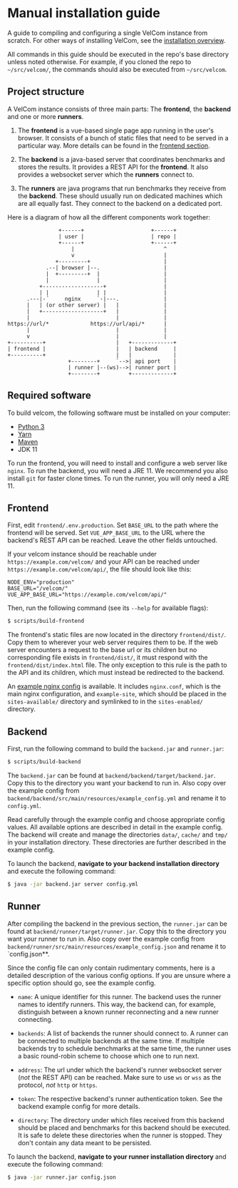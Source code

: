 # Manual installation guide

A guide to compiling and configuring a single VelCom instance from scratch. For
other ways of installing VelCom, see the [installation overview](install.md).

All commands in this guide should be executed in the repo's base directory
unless noted otherwise. For example, if you cloned the repo to `~/src/velcom/`,
the commands should also be executed from `~/src/velcom`.

## Project structure

A VelCom instance consists of three main parts: The **frontend**, the
**backend** and one or more **runners**.

1. The **frontend** is a vue-based single page app running in the user's
   browser. It consists of a bunch of static files that need to be served in a
   particular way. More details can be found in the [frontend
   section](#Frontend).

2. The **backend** is a java-based server that coordinates benchmarks and stores
   the results. It provides a REST API for the **frontend**. It also provides a
   websocket server which the **runners** connect to.

3. The **runners** are java programs that run benchmarks they receive from the
   **backend**. These should usually run on dedicated machines which are all
   equally fast. They connect to the backend on a dedicated port.

Here is a diagram of how all the different components work together:

```
                +------+                     +------+
                | user |                     | repo |
                +------+                     +------+
                    |                            ^
                    v                            |
               +---------+                       |
            .--| browser |--.                    |
            |  +---------+  |                    |
            |               |                    |
          +-------------------+                  |
          | |               | |                  |
      .---|-´     nginx     `-|---.              |
      |   | (or other server) |   |              |
      |   +-------------------+   |              |
      |                           |              |
https://url/*             https://url/api/*      |
      |                           |              |
      v                           |              |
+----------+                      |   +-------------+
| frontend |                      |   | backend     |
+----------+                      |   |             |
                   +--------+     `-->| api port    |
                   | runner |--(ws)-->| runner port |
                   +--------+         +-------------+
```

## Required software

To build velcom, the following software must be installed on your computer:

- [Python 3](https://www.python.org/)
- [Yarn](https://yarnpkg.com/)
- [Maven](https://maven.apache.org/)
- JDK 11

To run the frontend, you will need to install and configure a web server like
`nginx`. To run the backend, you will need a JRE 11. We recommend you also
install `git` for faster clone times. To run the runner, you will only need a
JRE 11.

## Frontend

First, edit `frontend/.env.production`. Set `BASE_URL` to the path where the
frontend will be served. Set `VUE_APP_BASE_URL` to the URL where the backend's
REST API can be reached. Leave the other fields untouched.

If your velcom instance should be reachable under `https://example.com/velcom/`
and your API can be reached under `https://example.com/velcom/api/`, the file
should look like this:

```
NODE_ENV="production"
BASE_URL="/velcom/"
VUE_APP_BASE_URL="https://example.com/velcom/api/"
```

Then, run the following command (see its `--help` for available flags):

```bash
$ scripts/build-frontend
```

The frontend's static files are now located in the directory `frontend/dist/`.
Copy them to wherever your web server requires them to be. If the web server
encounters a request to the base url or its children but no corresponding file
exists in `frontend/dist/`, it must respond with the `frontend/dist/index.html`
file. The only exception to this rule is the path to the API and its children,
which must instead be redirected to the backend.

An [example nginx config](nginx-example-config) is available. It includes
`nginx.conf`, which is the main nginx configuration, and `example-site`, which
should be placed in the `sites-available/` directory and symlinked to in the
`sites-enabled/` directory.

## Backend

First, run the following command to build the `backend.jar` and `runner.jar`:

```bash
$ scripts/build-backend
```

The `backend.jar` can be found at `backend/backend/target/backend.jar`. Copy
this to the directory you want your backend to run in. Also copy over the
example config from `backend/backend/src/main/resources/example_config.yml` and
rename it to `config.yml`.

Read carefully through the example config and choose appropriate config values.
All available options are described in detail in the example config. The backend
will create and manage the directories `data/`, `cache/` and `tmp/` in your
installation directory. These directories are further described in the example
config.

To launch the backend, **navigate to your backend installation directory** and
execute the following command:

```bash
$ java -jar backend.jar server config.yml
```

## Runner

After compiling the backend in the previous section, the `runner.jar` can be
found at `backend/runner/target/runner.jar`. Copy this to the directory you want
your runner to run in. Also copy over the example config from
`backend/runner/src/main/resources/example_config.json` and rename it to
`config.json**.


Since the config file can only contain rudimentary comments, here is a detailed
description of the various config options. If you are unsure where a specific
option should go, see the example config.

- `name`: A unique identifier for this runner. The backend uses the runner names
  to identify runners. This way, the backend can, for example, distinguish
  between a known runner reconnecting and a new runner connecting.

- `backends`: A list of backends the runner should connect to. A runner can be
  connected to multiple backends at the same time. If multiple backends try to
  schedule benchmarks at the same time, the runner uses a basic round-robin
  scheme to choose which one to run next.

- `address`: The url under which the backend's runner websocket server (*not*
  the REST API) can be reached. Make sure to use `ws` or `wss` as the protocol,
  *not* `http` or `https`.

- `token`: The respective backend's runner authentication token. See the backend
  example config for more details.

- `directory`: The directory under which files received from this backend should
  be placed and benchmarks for this backend should be executed. It is safe to
  delete these directories when the runner is stopped. They don't contain any
  data meant to be persisted.

To launch the backend, **navigate to your runner installation directory** and
execute the following command:

```bash
$ java -jar runner.jar config.json
```
